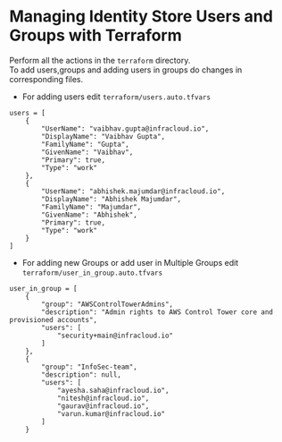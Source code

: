 # Managing Identity Store Users and Groups with Terraform
Perform all the actions in the ```terraform``` directory.<br>
To add users,groups and adding users in groups do changes in corresponding files.
- For adding users edit `terraform/users.auto.tfvars`
```agsl
users = [
    {
        "UserName": "vaibhav.gupta@infracloud.io",
        "DisplayName": "Vaibhav Gupta",
        "FamilyName": "Gupta",
        "GivenName": "Vaibhav",
        "Primary": true,
        "Type": "work"
    },
    {
        "UserName": "abhishek.majumdar@infracloud.io",
        "DisplayName": "Abhishek Majumdar",
        "FamilyName": "Majumdar",
        "GivenName": "Abhishek",
        "Primary": true,
        "Type": "work"
    }
]
```
- For adding new Groups or add user in Multiple Groups edit `terraform/user_in_group.auto.tfvars`
```agsl
user_in_group = [
    {
        "group": "AWSControlTowerAdmins",
        "description": "Admin rights to AWS Control Tower core and provisioned accounts",
        "users": [
            "security+main@infracloud.io"
        ]
    },
    {
        "group": "InfoSec-team",
        "description": null,
        "users": [
            "ayesha.saha@infracloud.io",
            "nitesh@infracloud.io",
            "gaurav@infracloud.io",
            "varun.kumar@infracloud.io"
        ]
    }
```
